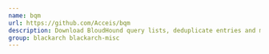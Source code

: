 ```yaml
---
name: bqm
url: https://github.com/Acceis/bqm
description: Download BloudHound query lists, deduplicate entries and merge them in one file.
group: blackarch blackarch-misc
---
```

